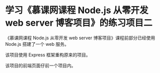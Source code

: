 # 学习《慕课网课程 Node.js 从零开发 web server 博客项目》的练习项目二

《慕课网课程 Node.js 从零开发 web server 博客项目》课程前部分已经使用 Node.js 搭建了一个 web 服务。

该项目使用 Express 框架重构原来的项目。

该项目的前端页面仔前一个项目内。
